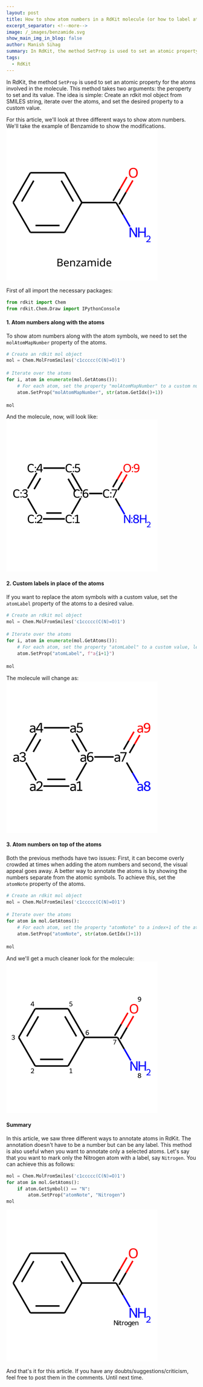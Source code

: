 ```yaml
---
layout: post
title: How to show atom numbers in a RdKit molecule (or how to label atoms in a rdkit molecule)
excerpt_separator: <!--more-->
image: /_images/benzamide.svg
show_main_img_in_blog: false
author: Manish Sihag
summary: In RdKit, the method SetProp is used to set an atomic property for the atoms involved in the molecule. This method takes two arguments - the peroperty to set and its value. The idea is simple - Create an rdkit mol object from SMILES string, iterate over the atoms, and set the desired property to a custom value.
tags:
  - RdKit
---
```

In RdKit, the method `SetProp` is used to set an atomic property for the atoms involved in the molecule. This method takes two arguments: the peroperty to set and its value. The idea is simple: Create an rdkit mol object from SMILES string, iterate over the atoms, and set the desired property to a custom value.
<!--more-->
For this article, we'll look at three different ways to show atom numbers. We'll take the example of Benzamide to show the modifications.
<img style="margin: auto" src="/_images/benzamide.svg">

First of all import the necessary packages:
```python
from rdkit import Chem
from rdkit.Chem.Draw import IPythonConsole
```

#### 1. Atom numbers along with the atoms
To show atom numbers along with the atom symbols, we need to set the `molAtomMapNumber` property of the atoms.

```python
# Create an rdkit mol object
mol = Chem.MolFromSmiles('c1ccccc(C(N)=O)1')

# Iterate over the atoms
for i, atom in enumerate(mol.GetAtoms()):
    # For each atom, set the property "molAtomMapNumber" to a custom number, let's say, the index of the atom in the molecule
    atom.SetProp("molAtomMapNumber", str(atom.GetIdx()+1))

mol
```
And the molecule, now, will look like:
<img style="margin: auto" src="/_images/numbered-atoms-benzamide.svg">

#### 2. Custom labels in place of the atoms
If you want to replace the atom symbols with a custom value, set the `atomLabel` property of the atoms to a desired value.

```python
# Create an rdkit mol object
mol = Chem.MolFromSmiles('c1ccccc(C(N)=O)1')

# Iterate over the atoms
for i, atom in enumerate(mol.GetAtoms()):
    # For each atom, set the property "atomLabel" to a custom value, let's say a1, a2, a3,...
    atom.SetProp("atomLabel", f"a{i+1}")

mol
```
The molecule will change as:
<img style="margin: auto" src="/_images/labeled-atoms-benzamide.svg">

#### 3. Atom numbers on top of the atoms
Both the previous methods have two issues: First, it can become overly crowded at times when adding the atom numbers and second, the visual appeal goes away. A better way to annotate the atoms is by showing the numbers separate from the atomic symbols. To achieve this, set the `atomNote` property of the atoms.

```python
# Create an rdkit mol object
mol = Chem.MolFromSmiles('c1ccccc(C(N)=O)1')

# Iterate over the atoms
for atom in mol.GetAtoms():
    # For each atom, set the property "atomNote" to a index+1 of the atom
    atom.SetProp("atomNote", str(atom.GetIdx()+1))

mol
```
And we'll get a much cleaner look for the molecule:
<img style="margin: auto" src="/_images/noted-atoms-benzamide.svg">

#### Summary
In this article, we saw three different ways to annotate atoms in RdKit. The annotation doesn't have to be a number but can be any label. This method is also useful when you want to annotate only a selected atoms. Let's say that you want to mark only the Nitrogen atom with a label, say `Nitrogen`. You can achieve this as follows:

```python
mol = Chem.MolFromSmiles('c1ccccc(C(N)=O)1')
for atom in mol.GetAtoms():
    if atom.GetSymbol() == "N":
        atom.SetProp("atomNote", "Nitrogen")
mol
```
<img style="margin: auto" src="/_images/n-marked-benzamide.svg">

And that's it for this article. If you have any doubts/suggestions/criticism, feel free to post them in the comments. Until next time.